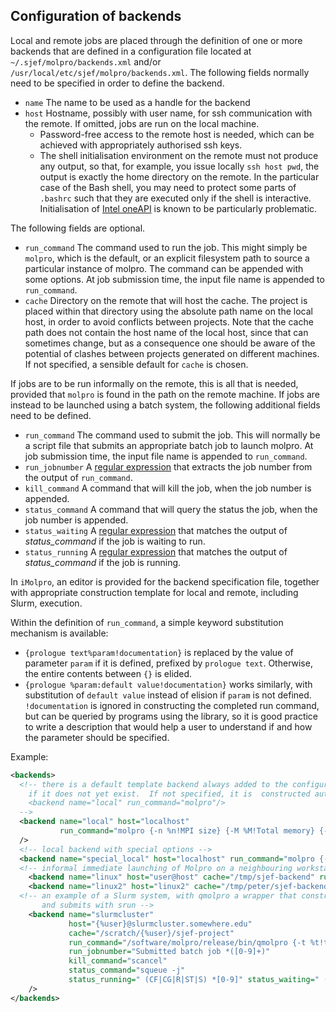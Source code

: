 ## Configuration of backends
Local and remote jobs are placed through the definition of one or more
backends that are defined in a configuration file located at `~/.sjef/molpro/backends.xml` and/or `/usr/local/etc/sjef/molpro/backends.xml`.
The following fields normally need to be specified in order to define the backend.

- `name` The name to be used as a handle for the backend
- `host` Hostname, possibly with user name, for ssh communication with the remote. If omitted, jobs are run on the local machine. 
  - Password-free access to the remote host is needed, which can be achieved with appropriately authorised ssh keys. 
  - The shell initialisation environment on the remote must not produce any output, so that, for example, you issue locally `ssh host pwd`, the output is exactly the home directory on the remote.  In the particular case of the Bash shell, you may need to protect some parts of `.bashrc` such that they are executed only if the shell is interactive. Initialisation of [Intel oneAPI](https://www.intel.com/content/www/us/en/developer/tools/oneapi/toolkits.html) is known to be particularly problematic.

The following fields are optional.
- `run_command` The command used to run the job. This might simply be `molpro`, which is the default, or an explicit filesystem path to source a particular instance of molpro. The command can be appended with some options. At job submission time, the input file name is appended to `run_command`.
- `cache` Directory on the remote that will host the cache.
  The project is placed within that directory using the absolute path name on the local host, in order to avoid conflicts between projects. Note that the cache path does not contain the host name of the local host, since that can sometimes change, but as a consequence one should be aware of the potential of clashes between projects generated on different machines.
  If not specified, a sensible default for `cache` is chosen.

If jobs are to be run informally on the remote, this is all that is needed, provided that `molpro` is found in the path on the remote machine.  If jobs are instead to be launched using a batch system, the following additional fields need to be defined.
- `run_command` The command used to submit the job. This will normally be a script file that submits an appropriate batch job to launch molpro. At job submission time, the input file name is appended to `run_command`.
- `run_jobnumber` A [regular expression](http://www.cplusplus.com/reference/regex/ECMAScript/) that extracts the job number from the output of `run_command`.
- `kill_command` A command that will kill the job, when the job number is appended.
- `status_command` A command that will query the status the job, when the job number is appended.
- `status_waiting` A [regular expression](http://www.cplusplus.com/reference/regex/ECMAScript/) that matches the output of _status_command_ if the job is waiting to run.
- `status_running` A [regular expression](http://www.cplusplus.com/reference/regex/ECMAScript/) that matches the output of _status_command_ if the job is running.

In `iMolpro`, an editor is provided for the backend specification file, together with appropriate construction template for local and remote, including Slurm, execution.

Within the definition of `run_command`, a simple keyword substitution mechanism is available:

- `{prologue text%param!documentation}` is replaced by the value of parameter `param` if it is defined, prefixed by `prologue text`. Otherwise, the entire contents between `{}` is elided.
- `{prologue %param:default value!documentation}` works similarly, with substitution of `default value` instead of elision if `param` is not defined. `!documentation` is ignored in constructing the completed run command, but can be queried by programs using the library, so it is good practice to write a description that would help a user to understand if and how the parameter should be specified.


Example:
```xml
<backends>
  <!-- there is a default template backend always added to the configuration file by the library
    if it does not yet exist.  If not specified, it is  constructed automatically as
    <backend name="local" run_command="molpro"/>
  -->
  <backend name="local" host="localhost"
           run_command="molpro {-n %n!MPI size} {-M %M!Total memory} {-m %m!Memory per process} {-G %G!GA memory}"
  />
  <!-- local backend with special options -->
  <backend name="special_local" host="localhost" run_command="molpro {-n %n:2!MPI size} {-m %m:100M!Memory} {-G %G!GA memory}"/>
  <!-- informal immediate launching of Molpro on a neighbouring workstation -->
    <backend name="linux" host="user@host" cache="/tmp/sjef-backend" run_command="molpro"/>
    <backend name="linux2" host="linux2" cache="/tmp/peter/sjef-backend" run_command="myMolpro/bin/molpro"/>
  <!-- an example of a Slurm system, with qmolpro a wrapper that constructs a Molpro job script,
       and submits with srun -->
    <backend name="slurmcluster"
             host="{%user}@slurmcluster.somewhere.edu"
             cache="/scratch/{%user}/sjef-project"
             run_command="/software/molpro/release/bin/qmolpro {-t %t!time limit in seconds} {-n %n!number of MPI processes} {-m %m!memory} {-G %G!Global Arrays memory} {-q %q:compute!batch queue}"
             run_jobnumber="Submitted batch job *([0-9]+)"
             kill_command="scancel"
             status_command="squeue -j"
             status_running=" (CF|CG|R|ST|S) *[0-9]" status_waiting=" (PD|SE) *[0-9]"
    />
</backends>
```
